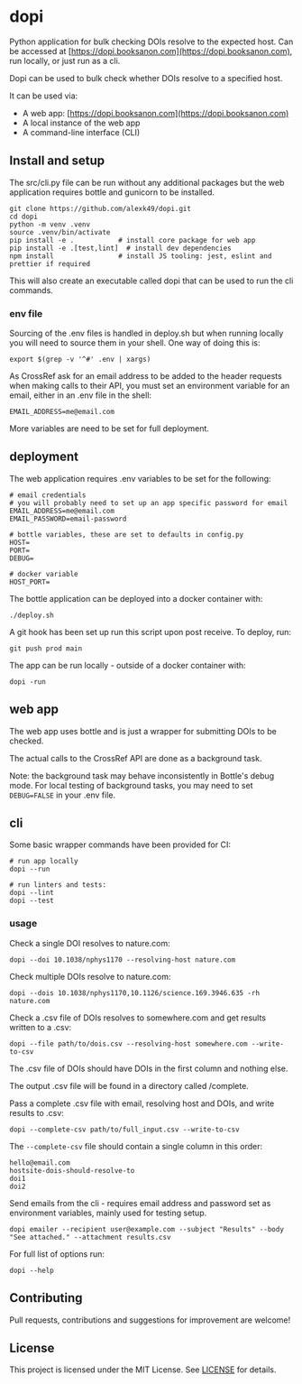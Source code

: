 # dopi

Python application for bulk checking DOIs resolve to the expected host. Can be accessed at [https://dopi.booksanon.com](https://dopi.booksanon.com), run locally, or just run as a cli.

Dopi can be used to bulk check whether DOIs resolve to a specified host.  

It can be used via:
- A web app: [https://dopi.booksanon.com](https://dopi.booksanon.com)
- A local instance of the web app
- A command-line interface (CLI)

## Install and setup

The src/cli.py file can be run without any additional packages but the web application requires bottle and gunicorn to be installed.

```
git clone https://github.com/alexk49/dopi.git
cd dopi
python -m venv .venv
source .venv/bin/activate
pip install -e .           # install core package for web app
pip install -e .[test,lint]  # install dev dependencies
npm install                # install JS tooling: jest, eslint and prettier if required
```

This will also create an executable called dopi that can be used to run the cli commands.

### env file

Sourcing of the .env files is handled in deploy.sh but when running locally you will need to source them in your shell. One way of doing this is:

```
export $(grep -v '^#' .env | xargs)
```

As CrossRef ask for an email address to be added to the header requests when making calls to their API, you must set an environment variable for an email, either in an .env file in the shell:

```
EMAIL_ADDRESS=me@email.com
```

More variables are need to be set for full deployment.

## deployment

The web application requires .env variables to be set for the following:

```
# email credentials
# you will probably need to set up an app specific password for email
EMAIL_ADDRESS=me@email.com
EMAIL_PASSWORD=email-password

# bottle variables, these are set to defaults in config.py
HOST=
PORT=
DEBUG=

# docker variable
HOST_PORT=
```

The bottle application can be deployed into a docker container with:

```
./deploy.sh
```

A git hook has been set up run this script upon post receive. To deploy, run:

```
git push prod main
```

The app can be run locally - outside of a docker container with:

```
dopi -run
```

## web app

The web app uses bottle and is just a wrapper for submitting DOIs to be checked.

The actual calls to the CrossRef API are done as a background task.

Note: the background task may behave inconsistently in Bottle's debug mode. For local testing of background tasks, you may need to set `DEBUG=FALSE` in your .env file.

## cli

Some basic wrapper commands have been provided for CI:

```
# run app locally
dopi --run

# run linters and tests:
dopi --lint 
dopi --test 
```

### usage

Check a single DOI resolves to nature.com:

```
dopi --doi 10.1038/nphys1170 --resolving-host nature.com
```

Check multiple DOIs resolve to nature.com:

```
dopi --dois 10.1038/nphys1170,10.1126/science.169.3946.635 -rh nature.com
```

Check a .csv file of DOIs resolves to somewhere.com and get results written to a .csv:

```
dopi --file path/to/dois.csv --resolving-host somewhere.com --write-to-csv
```

The .csv file of DOIs should have DOIs in the first column and nothing else.

The output .csv file will be found in a directory called /complete.

Pass a complete .csv file with email, resolving host and DOIs, and write results to .csv:

```
dopi --complete-csv path/to/full_input.csv --write-to-csv
```

The `--complete-csv` file should contain a single column in this order:

```
hello@email.com
hostsite-dois-should-resolve-to
doi1
doi2
```

Send emails from the cli - requires email address and password set as environment variables, mainly used for testing setup.

```
dopi emailer --recipient user@example.com --subject "Results" --body "See attached." --attachment results.csv
```

For full list of options run:

```
dopi --help
```

## Contributing

Pull requests, contributions and suggestions for improvement are welcome!

## License

This project is licensed under the MIT License. See [LICENSE](LICENSE) for details.
